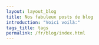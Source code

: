 ```yaml
---
layout: layout_blog
title: Nos fabuleux posts de blog
introduction: "Voici voilà:"
tags_title: tags
permalink: /fr/blog/index.html
---
```

